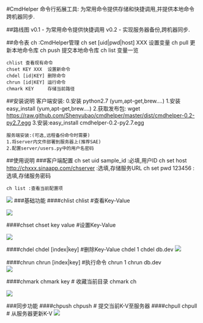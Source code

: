 #CmdHelper
命令行拓展工具: 为常用命令提供存储和快捷调用,并提供本地命令跨机器同步.

##路线图
    v0.1 - 为常用命令提供快捷调用
    v0.2 - 实现服务器备份,跨机器同步.

##命令表
    ch :CmdHelper管理
    ch set [uid|pwd|host] XXX 设置变量
    ch pull 更新本地命令库
    ch push 提交本地命令库
    ch list 变量一览
    
    chlist 查看现有命令
    chset KEY XXX  设置新命令
    chdel [id|KEY] 删除命令
    chrun [id|KEY] 运行命令
    chmark KEY     存储当前路径

##安装说明
    客户端安装:
    0.安装 python2.7 (yum,apt-get,brew....)
    1.安装 easy_install (yum,apt-get,brew....)
    2.获取发布包: wget https://raw.github.com/Shenyubao/cmdhelper/master/dist/cmdhelper-0.2-py2.7.egg
    3.安装:easy_install cmdhelper-0.2-py2.7.egg
  
    服务端安装:(可选,远程备份命令时需要)
    1.将server内文件部署到服务器上(推荐SAE)
    2.配置server/users.py中的用户名密码
    
##使用说明
###客户端配置
    ch set uid sample_id     :必填,用户ID
    ch set host http://chxxx.sinaapp.com/chserver :选填,存储服务URL
    ch set pwd 123456    :选填,存储服务密码
    
    ch list :查看当前配置项
![](https://raw.github.com/Shenyubao/cmdhelper/master/images/ch.png)
###基础功能
####chlist 
    chlist   #查看Key-Value
    
![](https://raw.github.com/Shenyubao/cmdhelper/master/images/chlist.png)

    
####chset 
    chset key value  #设置Key-Value

![](https://raw.github.com/Shenyubao/cmdhelper/master/images/chset.png)
   

    
####chdel
    chdel [index|key]  #删除Key-Value
    chdel 1
    chdel db.dev
![](https://raw.github.com/Shenyubao/cmdhelper/master/images/chdel.png)


####chrun
    chrun [index|key]  #执行命令
    chrun 1
    chrun db.dev  
![](https://raw.github.com/Shenyubao/cmdhelper/master/images/chrun.png)

    
####chmark
    chmark key   # 收藏当前目录
    chmark ch
  
![](https://raw.github.com/Shenyubao/cmdhelper/master/images/chmark.png)
  
###同步功能
####chpush
    chpush   # 提交当前K-V至服务器
####chpull
    chpull   # 从服务器更新K-V
![](https://raw.github.com/Shenyubao/cmdhelper/master/images/sync.png)

  
  
